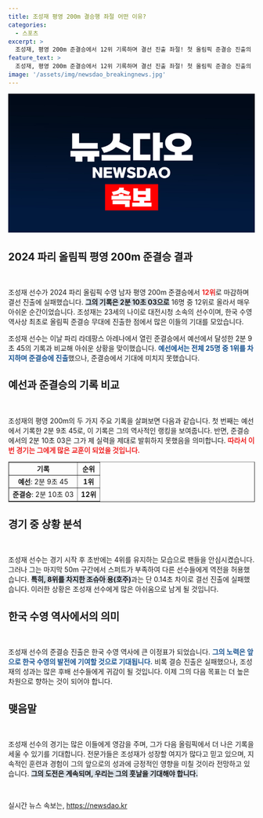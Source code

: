 ```yaml
---
title: 조성재 평영 200m 결승행 좌절 어떤 이유?
categories:
  - 스포츠
excerpt: >
  조성재, 평영 200m 준결승에서 12위 기록하며 결선 진출 좌절! 첫 올림픽 준결승 진출의 영광은 있었지만, 마지막 스퍼트에서 아쉽게 탈락해 눈물. 과연 그의 다음 도전은?
feature_text: >
  조성재, 평영 200m 준결승에서 12위 기록하며 결선 진출 좌절! 첫 올림픽 준결승 진출의 영광은 있었지만, 마지막 스퍼트에서 아쉽게 탈락해 눈물. 과연 그의 다음 도전은?
image: '/assets/img/newsdao_breakingnews.jpg'
---
```


<p><img src="/assets/img/newsdao_breakingnews.jpg" alt="bookingtag 속보" /></p>

<h2 data-ke-size="size26">2024 파리 올림픽 평영 200m 준결승 결과</h2>

<p data-ke-size="size16">&nbsp;</p>

<p>조성재 선수가 2024 파리 올림픽 수영 남자 평영 200m 준결승에서 <b><span style="color: #ee2323;">12위</span></b>로 마감하며 결선 진출에 실패했습니다. <b><span style="background-color: #21538527;">그의 기록은 2분 10초 03으로</span></b> 16명 중 12위로 올라서 매우 아쉬운 순간이었습니다. 조성재는 23세의 나이로 대전시청 소속의 선수이며, 한국 수영 역사상 최초로 올림픽 준결승 무대에 진출한 점에서 많은 이들의 기대를 모았습니다. </p>

<p>조성재 선수는 이날 파리 라데팡스 아레나에서 열린 준결승에서 예선에서 달성한 2분 9초 45의 기록과 비교해 아쉬운 상황을 맞이했습니다. <b><span style="color: #1a5490;">예선에서는 전체 25명 중 1위를 차지하며 준결승에 진출</span></b>했으나, 준결승에서 기대에 미치지 못했습니다. </p>

<h2 data-ke-size="size26">예선과 준결승의 기록 비교</h2>

<p data-ke-size="size16">&nbsp;</p>

<p>조성재의 평영 200m의 두 가지 주요 기록을 살펴보면 다음과 같습니다. 첫 번째는 예선에서 기록한 2분 9초 45로, 이 기록은 그의 역사적인 랭킹을 보여줍니다. 반면, 준결승에서의 2분 10초 03은 그가 제 실력을 제대로 발휘하지 못했음을 의미합니다. <b><span style="color: #ee2323;">따라서 이번 경기는 그에게 많은 교훈이 되었을 것입니다.</span></b></p>

<table style="width: 100%;" border="1">
  <tr>
    <td style="text-align: center; height: 17px;"><b>기록</b></td>
    <td style="text-align: center; height: 17px;"><b>순위</b></td>
  </tr>
  <tr>
    <td style="text-align: center; height: 17px;"><b>예선</b>: 2분 9초 45</td>
    <td style="text-align: center; height: 17px;"><b>1위</b></td>
  </tr>
  <tr>
    <td style="text-align: center; height: 17px;"><b>준결승</b>: 2분 10초 03</td>
    <td style="text-align: center; height: 17px;"><b>12위</b></td>
  </tr>
</table>

<h2 data-ke-size="size26">경기 중 상황 분석</h2>

<p data-ke-size="size16">&nbsp;</p>

<p>조성재 선수는 경기 시작 후 초반에는 4위를 유지하는 모습으로 팬들을 안심시켰습니다. 그러나 그는 마지막 50m 구간에서 스퍼트가 부족하여 다른 선수들에게 역전을 허용했습니다. <b><span style="background-color: #21538527;">특히, 8위를 차지한 조슈아 용(호주)</span></b>과는 단 0.14초 차이로 결선 진출에 실패했습니다. 이러한 상황은 조성재 선수에게 많은 아쉬움으로 남게 될 것입니다. </p>

<h2 data-ke-size="size26">한국 수영 역사에서의 의미</h2>

<p data-ke-size="size16">&nbsp;</p>

<p>조성재 선수의 준결승 진출은 한국 수영 역사에 큰 이정표가 되었습니다. <b><span style="color: #1a5490;">그의 노력은 앞으로 한국 수영의 발전에 기여할 것으로 기대됩니다.</span></b> 비록 결승 진출은 실패했으나, 조성재의 성과는 많은 후배 선수들에게 귀감이 될 것입니다. 이제 그의 다음 목표는 더 높은 차원으로 향하는 것이 되어야 합니다.</p>

<h2 data-ke-size="size26">맺음말</h2>

<p data-ke-size="size16">&nbsp;</p>

<p>조성재 선수의 경기는 많은 이들에게 영감을 주며, 그가 다음 올림픽에서 더 나은 기록을 세울 수 있기를 기대합니다. 전문가들은 조성재가 성장할 여지가 많다고 믿고 있으며, 지속적인 훈련과 경험이 그의 앞으로의 성과에 긍정적인 영향을 미칠 것이라 전망하고 있습니다. <b><span style="background-color: #21538527;">그의 도전은 계속되며, 우리는 그의 훗날을 기대해야 합니다.</span></b> </p>

<p data-ke-size="size16">&nbsp;</p>
실시간 뉴스 속보는, <a href="https://newsdao.kr" rel="dofollow">https://newsdao.kr</a>


